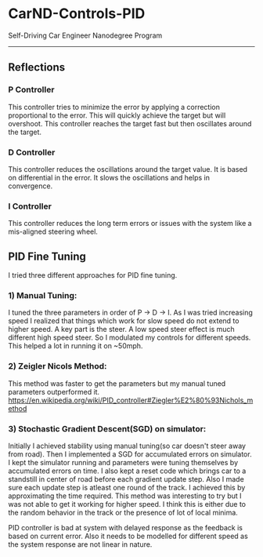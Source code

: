 # CarND-Controls-PID
Self-Driving Car Engineer Nanodegree Program

---

## Reflections

### P Controller 
This controller tries to minimize the error by applying a correction proportional to the error. This will quickly achieve the target but will overshoot. This controller reaches the target fast but then oscillates around the target.

### D Controller
This controller reduces the oscillations around the target value. It is based on differential in the error. It slows the oscillations and helps in convergence.

### I Controller
This controller reduces the long term errors or issues with the system like a mis-aligned steering wheel.

## PID Fine Tuning
I tried three different approaches for PID fine tuning.
### 1) Manual Tuning:
I tuned the three parameters in order of P -> D -> I. As I was tried increasing speed I realized that things which work for slow speed do not extend to higher speed. A key part is the steer. A low speed steer effect is much different high speed steer. So I modulated my controls for different speeds. This helped a lot in running it on ~50mph.
### 2)  Zeigler Nicols Method:
This method was faster to get the parameters but my manual tuned parameters outperformed it.
<https://en.wikipedia.org/wiki/PID_controller#Ziegler%E2%80%93Nichols_method>
### 3) Stochastic Gradient Descent(SGD) on simulator:
Initially I achieved stability using manual tuning(so car doesn't steer away from road). Then I implemented a SGD for accumulated errors on simulator. I kept the simulator running and parameters were tuning themselves by accumulated errors on time. I also kept a reset code which brings car to a standstill in center of road before each gradient update step. Also I made sure each update step is atleast one round of the track. I achieved this by approximating the time required. This method was interesting to try but I was not able to get it working for higher speed. I think this is either due to the random behavior in the track or the presence of lot of local minima. 

PID controller is bad at system with delayed response as the feedback is based on current error. Also it needs to be modelled for different speed as the system response are not linear in nature.
